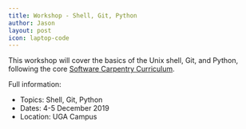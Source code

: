 ```yaml
---
title: Workshop - Shell, Git, Python
author: Jason
layout: post
icon: laptop-code
---
```

This workshop will cover the basics of the Unix shell, Git, and Python, following the core <a href="https://software-carpentry.org/lessons/">Software Carpentry Curriculum</a>.

Full information:
* Topics: Shell, Git, Python
* Dates: 4-5 December 2019
* Location: UGA Campus
